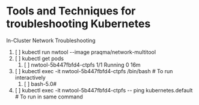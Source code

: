 # Tools and Techniques for troubleshooting Kubernetes

In-Cluster Network Troubleshooting
1. [ ] kubectl run nwtool --image praqma/network-multitool
2. [ ] kubectl get pods
   1. [ ] nwtool-5b447fbfd4-ctpfs        1/1     Running   0          16m 
3. [ ] kubectl exec -it nwtool-5b447fbfd4-ctpfs /bin/bash        # To run interactively
   1. [ ] bash-5.0#
4. [ ] kubectl exec -it nwtool-5b447fbfd4-ctpfs -- ping kubernetes.default        # To run in same command
